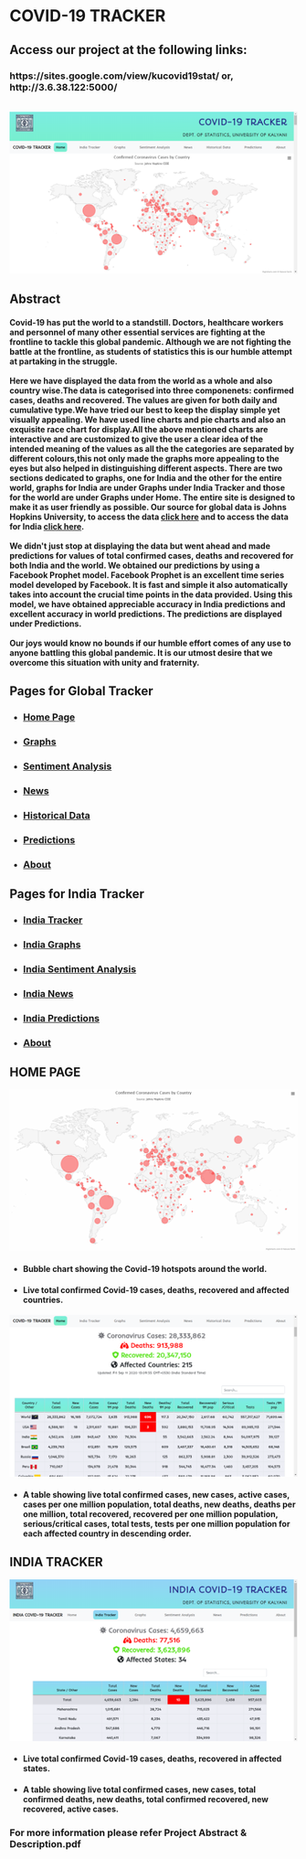 <h1>COVID-19 TRACKER</h1>
<h2>Access our project at the following links:</h2>
<h3>https://sites.google.com/view/kucovid19stat/ or, http://3.6.38.122:5000/</h3>
<br>
<div style="text-align:center"><img src="/project_imgs/home_page.png" /></div>
<h2>Abstract</h2>
<h4>Covid-19 has put the world to a standstill. Doctors, healthcare workers and personnel of many other essential services are fighting at the frontline to tackle this global pandemic. Although we are not fighting the battle at the frontline, as students of statistics this is our humble attempt at partaking in the struggle.<br><br>
Here we have displayed the data from the world as a whole and also country wise.The data is categorised into three componenets: confirmed cases, deaths and recovered. The values are given for both daily and cumulative type.We have tried our best to keep the display simple yet visually appealing. We have used line charts and pie charts and also an exquisite race chart for display.All the above mentioned charts are interactive and are customized to give the user a clear idea of the intended meaning of the values as all the the categories are separated by different colours,this not only made the graphs more appealing to the eyes but also helped in distinguishing different aspects. There are two sections dedicated to graphs, one for India and the other for the entire world, graphs for India are under Graphs under India Tracker and those for the world are under Graphs under Home. The entire site is designed to make it as user friendly as possible. Our source for global data is Johns Hopkins University, to access the data <a href="https://github.com/CSSEGISandData/COVID-19" target="_blank">click here</a> and to access the data for India <a href="https://covid19india.org/" target="_blank">click here</a>.<br><br>
We didn't just stop at displaying the data but went ahead and made predictions for values of total confirmed cases, deaths and recovered for both India and the world. We obtained our predictions by using a Facebook Prophet model. Facebook Prophet is an excellent time series model developed by Facebook. It is fast and simple it also automatically takes into account the crucial time points in the data provided. Using this model, we have obtained appreciable accuracy in India predictions and excellent accuracy in world predictions. The predictions are displayed under Predictions.<br><br>
Our joys would know no bounds if our humble effort comes of any use to anyone battling this global pandemic. It is our utmost desire that we overcome this situation with unity and fraternity.</h4>
<h2>Pages for Global Tracker</h2>
<ul>
  <li><h3><a href="http://3.6.38.122:5000/" target="_blank">Home Page</a></h3></li>
  <li><h3><a href="http://3.6.38.122:5000/index_graph" target="_blank">Graphs</a></h3></li>
  <li><h3><a href="http://3.6.38.122:5000/index_sentiment" target="_blank">Sentiment Analysis</a></h3></li>
  <li><h3><a href="http://3.6.38.122:5000/index_news" target="_blank">News</a></h3></li>
  <li><h3><a href="http://3.6.38.122:5000/index_historical" target="_blank">Historical Data</a></h3></li>
  <li><h3><a href="http://3.6.38.122:5000/index_predictions" target="_blank">Predictions</a></h3></li>
  <li><h3><a href="http://3.6.38.122:5000/about" target="_blank">About</a></h3></li>
</ul>
<h2>Pages for India Tracker</h2>
<ul>
  <li><h3><a href="http://3.6.38.122:5000/india" target="_blank">India Tracker</a></h3></li>
  <li><h3><a href="http://3.6.38.122:5000/india_graph" target="_blank">India Graphs</a></h3></li>
  <li><h3><a href="http://3.6.38.122:5000/india_sentiment" target="_blank">India Sentiment Analysis</a></h3></li>
  <li><h3><a href="http://3.6.38.122:5000/india_news" target="_blank">India News</a></h3></li>
  <li><h3><a href="http://3.6.38.122:5000/india_predictions" target="_blank">India Predictions</a></h3></li>
  <li><h3><a href="http://3.6.38.122:5000/about" target="_blank">About</a></h3></li>
</ul>
<h2>HOME PAGE</h2>
<div style="text-align:center"><img src="/project_imgs/bubble_chart.png" /></div>
<ul>
  <li><h4>Bubble chart showing the Covid-19 hotspots around the world.</h4></li>
  <li><h4>Live total confirmed Covid-19 cases, deaths, recovered and affected countries.</h4></li>
</ul>
<div style="text-align:center"><img src="/project_imgs/home_table.png" /></div>
<ul>
  <li><h4>A table showing live total confirmed cases, new cases, active cases, cases per one million population, total deaths, new deaths, deaths per one million, total recovered, recovered per one million population, serious/critical cases, total tests, tests per one million population for each affected country in descending order.</h4></li>
</ul>
<h2>INDIA TRACKER</h2>
<div style="text-align:center"><img src="/project_imgs/india_page.png" /></div>
<ul>
  <li><h4>Live total confirmed Covid-19 cases, deaths, recovered in affected states.</h4></li>
  <li><h4>A table showing live total confirmed cases, new cases, total confirmed deaths, new deaths, total confirmed recovered, new recovered, active cases.</h4></li>
</ul>
<h3>For more information please refer Project Abstract & Description.pdf</h3>
